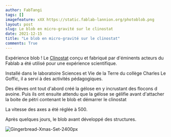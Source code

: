 ```yaml
---
author: FabTangi
tags: []
imagefeature: xXX https://static.fablab-lannion.org/photoblob.png
layout: post
slug: Le blob en micro-gravité sur le clinostat
date: 2021-12-15
title: "Le blob en micro-gravité sur le clinostat"
comments: True
---
```

Expérience blob !
Le
[Clinostat](https://wiki.fablab-lannion.org//index.php?title=Clinostat)
conçu et fabriqué par d'éminents acteurs du Fablab a été utilisé pour une expérience scientifique.

Installé dans le laboratoire Sciences et Vie de la Terre du collège Charles Le Goffic, il a servi à des activités pédagogiques.

Des élèves ont tout d'abord créé la gélose en y incrustant des flocons d avoine.
Puis ils ont ensuite attendu que la gélose se gélifie avant d'attacher la boite de pétri contenant le blob et démarrer le clinostat

La vitesse des axes a été réglée à 500.

Après quelques jours, le blob avant développé des structures.





![Gingerbread-Xmas-Set-2400px](https://static.fablab-lannion.org/Gingerbread-Xmas-Set-2400px-1024x813.png)

